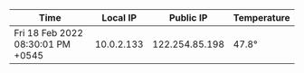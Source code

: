 | Time     | Local IP | Public IP | Temperature |
| ----------- | ----------- | ----------- | ----------- |
| Fri 18 Feb 2022 08:30:01 PM +0545      | 10.0.2.133     | 122.254.85.198  | 47.8° |
